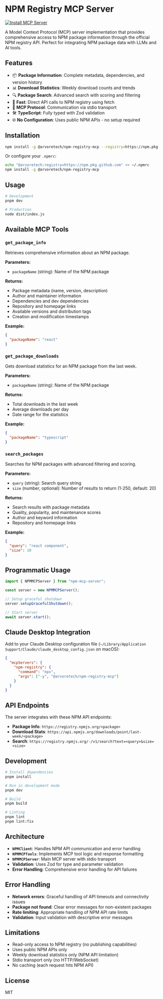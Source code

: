 # NPM Registry MCP Server

[![Install MCP Server](https://cursor.com/deeplink/mcp-install-dark.svg)](https://cursor.com/en/install-mcp?name=npm-registry-mcp&registry=https://npm.pkg.github.com&packageName=@arvoretech/npm-registry-mcp)

A Model Context Protocol (MCP) server implementation that provides comprehensive access to NPM package information through the official NPM registry API. Perfect for integrating NPM package data with LLMs and AI tools.

## Features

- 📦 **Package Information**: Complete metadata, dependencies, and version history
- 📊 **Download Statistics**: Weekly download counts and trends
- 🔍 **Package Search**: Advanced search with scoring and filtering
- 🚀 **Fast**: Direct API calls to NPM registry using fetch
- 📡 **MCP Protocol**: Communication via stdio transport
- 🛠️ **TypeScript**: Fully typed with Zod validation
- 🌐 **No Configuration**: Uses public NPM APIs - no setup required

## Installation

```bash
npm install -g @arvoretech/npm-registry-mcp --registry=https://npm.pkg.github.com
```

Or configure your `.npmrc`:

```bash
echo "@arvoretech:registry=https://npm.pkg.github.com" >> ~/.npmrc
npm install -g @arvoretech/npm-registry-mcp
```

## Usage

```bash
# Development
pnpm dev

# Production
node dist/index.js
```

## Available MCP Tools

### `get_package_info`

Retrieves comprehensive information about an NPM package.

**Parameters:**

- `packageName` (string): Name of the NPM package

**Returns:**

- Package metadata (name, version, description)
- Author and maintainer information
- Dependencies and dev dependencies
- Repository and homepage links
- Available versions and distribution tags
- Creation and modification timestamps

**Example:**

```json
{
  "packageName": "react"
}
```

### `get_package_downloads`

Gets download statistics for an NPM package from the last week.

**Parameters:**

- `packageName` (string): Name of the NPM package

**Returns:**

- Total downloads in the last week
- Average downloads per day
- Date range for the statistics

**Example:**

```json
{
  "packageName": "typescript"
}
```

### `search_packages`

Searches for NPM packages with advanced filtering and scoring.

**Parameters:**

- `query` (string): Search query string
- `size` (number, optional): Number of results to return (1-250, default: 20)

**Returns:**

- Search results with package metadata
- Quality, popularity, and maintenance scores
- Author and keyword information
- Repository and homepage links

**Example:**

```json
{
  "query": "react component",
  "size": 10
}
```

## Programmatic Usage

```typescript
import { NPMMCPServer } from "npm-mcp-server";

const server = new NPMMCPServer();

// Setup graceful shutdown
server.setupGracefulShutdown();

// Start server
await server.start();
```

## Claude Desktop Integration

Add to your Claude Desktop configuration file (`~/Library/Application Support/Claude/claude_desktop_config.json` on macOS):

```json
{
  "mcpServers": {
    "npm-registry": {
      "command": "npx",
      "args": ["-y", "@arvoretech/npm-registry-mcp"]
    }
  }
}
```

## API Endpoints

The server integrates with these NPM API endpoints:

- **Package Info**: `https://registry.npmjs.org/<package>`
- **Download Stats**: `https://api.npmjs.org/downloads/point/last-week/<package>`
- **Search**: `https://registry.npmjs.org/-/v1/search?text=<query>&size=<size>`

## Development

```bash
# Install dependencies
pnpm install

# Run in development mode
pnpm dev

# Build
pnpm build

# Linting
pnpm lint
pnpm lint:fix
```

## Architecture

- **`NPMClient`**: Handles NPM API communication and error handling
- **`NPMMCPTools`**: Implements MCP tool logic and response formatting
- **`NPMMCPServer`**: Main MCP server with stdio transport
- **Validation**: Uses Zod for type and parameter validation
- **Error Handling**: Comprehensive error handling for API failures

## Error Handling

- **Network errors**: Graceful handling of API timeouts and connectivity issues
- **Package not found**: Clear error messages for non-existent packages
- **Rate limiting**: Appropriate handling of NPM API rate limits
- **Validation**: Input validation with descriptive error messages

## Limitations

- Read-only access to NPM registry (no publishing capabilities)
- Uses public NPM APIs only
- Weekly download statistics only (NPM API limitation)
- Stdio transport only (no HTTP/WebSocket)
- No caching (each request hits NPM API)

## License

MIT
